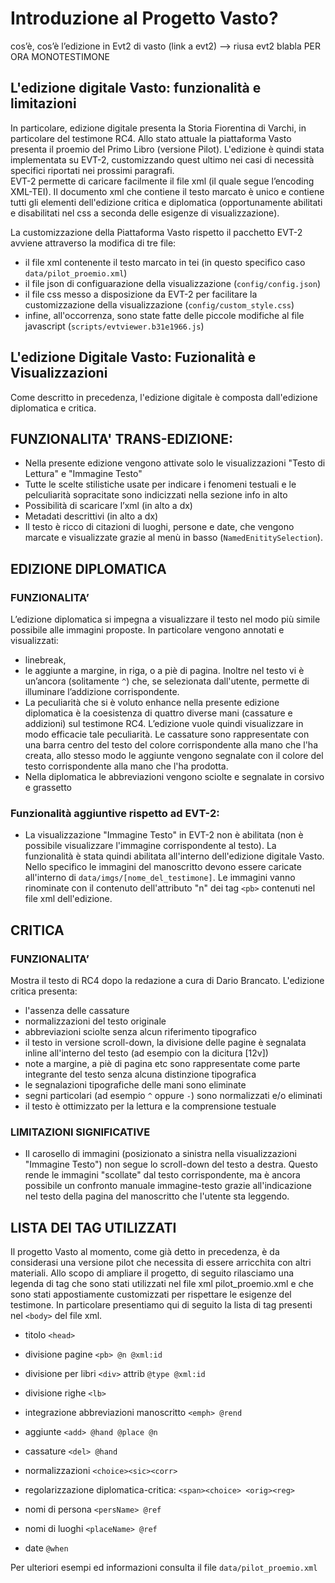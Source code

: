 # Introduzione al Progetto Vasto? 

cos’è, cos’è l’edizione in Evt2 di vasto (link a evt2)  --> riusa evt2 blabla PER ORA MONOTESTIMONE

## L'edizione digitale Vasto: funzionalità e limitazioni 

In particolare, edizione digitale presenta la Storia Fiorentina di Varchi, in particolare del testimone RC4. Allo stato attuale la piattaforma Vasto presenta il proemio del Primo Libro (versione Pilot).
L'edizione è quindi stata implementata su EVT-2, customizzando quest ultimo nei casi di necessità specifici riportati nei prossimi paragrafi.   
EVT-2 permette di caricare facilmente il file xml (il quale segue l’encoding XML-TEI). Il documento xml che contiene il testo marcato è unico e contiene tutti gli elementi dell'edizione critica e diplomatica (opportunamente abilitati e disabilitati nel css a seconda delle esigenze di visualizzazione).

La customizzazione della Piattaforma Vasto rispetto il pacchetto EVT-2 avviene attraverso la modifica di tre file: 
- il file xml contenente il testo marcato in tei (in questo specifico caso ```data/pilot_proemio.xml```)
- il file json di configuarazione della visualizzazione (```config/config.json```)
- il file css messo a disposizione da EVT-2 per facilitare la customizzazione della visualizzazione (```config/custom_style.css```)
- infine, all'occorrenza, sono state fatte delle piccole modifiche al file javascript (```scripts/evtviewer.b31e1966.js```)

## L'edizione Digitale Vasto: Fuzionalità e Visualizzazioni

Come descritto in precedenza, l'edizione digitale è composta dall'edizione diplomatica e critica. 


## FUNZIONALITA' TRANS-EDIZIONE:
* Nella presente edizione vengono attivate solo le visualizzazioni "Testo di Lettura" e "Immagine Testo"
*	Tutte le scelte stilistiche usate per indicare i fenomeni testuali e le pelculiarità sopracitate sono indicizzati nella sezione info in alto
* Possibilità di scaricare l’xml (in alto a dx)
*	Metadati descrittivi (in alto a dx)
* Il testo è ricco di citazioni di luoghi, persone e date, che vengono marcate e visualizzate grazie al menù in basso (```NamedEnititySelection```).

## EDIZIONE DIPLOMATICA

### FUNZIONALITA’

L’edizione diplomatica si impegna a visualizzare il testo nel modo più simile possibile alle immagini proposte.
In particolare vengono annotati e visualizzati: 
* linebreak, 
* le aggiunte a margine, in riga, o a piè di pagina. Inoltre nel testo vi è un’ancora (solitamente ```^```) che, se selezionata dall'utente, permette di illuminare l’addizione corrispondente. 
* La peculiarità che si è voluto enhance nella presente edizione diplomatica è la coesistenza di quattro diverse mani (cassature e addizioni) sul testimone RC4. L’edizione vuole quindi visualizzare in modo efficacie tale peculiarità. Le cassature sono rappresentate con una barra centro del testo del colore corrispondente alla mano che l'ha creata, allo stesso modo le aggiunte vengono segnalate con il colore del testo corrispondente alla mano che l'ha prodotta.
* Nella diplomatica le abbreviazioni vengono sciolte e segnalate in corsivo e grassetto

### Funzionalità aggiuntive rispetto ad EVT-2: 
* La visualizzazione "Immagine Testo" in EVT-2 non è abilitata (non è possibile visualizzare l'immagine corrispondente al testo). La funzionalità è stata quindi abilitata all'interno dell'edizione digitale Vasto. 
Nello specifico le immagini del manoscritto devono essere caricate all'interno di ```data/imgs/[nome_del_testimone]```. Le immagini vanno rinominate con il contenuto dell'attributo "n" dei tag ```<pb>``` contenuti nel file xml dell'edizione.  

## CRITICA 

### FUNZIONALITA’
Mostra il testo di RC4 dopo la redazione a cura di Dario Brancato. L'edizione critica presenta: 
* l'assenza delle cassature 
* normalizzazioni del testo originale
* abbreviazioni sciolte senza alcun riferimento tipografico
* il testo in versione scroll-down, la divisione delle pagine è segnalata inline all'interno del testo (ad esempio con la dicitura [12v]) 
* note a margine, a piè di pagina etc sono rappresentate come parte integrante del testo senza alcuna distinzione tipografica
* le segnalazioni tipografiche delle mani sono eliminate 
* segni particolari (ad esempio ```^``` oppure ```-```) sono normalizzati e/o eliminati
* il testo è ottimizzato per la lettura e la comprensione testuale

### LIMITAZIONI SIGNIFICATIVE 
* Il carosello di immagini (posizionato a sinistra nella visualizzazioni "Immagine Testo") non segue lo scroll-down del testo a destra. Questo rende le immagini "scollate" dal testo corrispondente, ma è ancora possibile un confronto manuale immagine-testo grazie all'indicazione nel testo della pagina del manoscritto che l'utente sta leggendo. 

## LISTA DEI TAG UTILIZZATI
Il progetto Vasto al momento, come già detto in precedenza, è da considerasi una versione pilot che necessita di essere arricchita con altri materiali. Allo scopo di ampliare il progetto, di seguito rilasciamo una legenda di tag che sono stati utilizzati nel file xml pilot_proemio.xml e che sono stati appostiamente customizzati per rispettare le esigenze del testimone. In particolare presentiamo qui di seguito la lista di tag presenti nel ```<body>``` del file xml. 

* titolo ```<head>```
* divisione pagine ```<pb> @n @xml:id```
* divisione per libri ```<div>``` attrib ```@type @xml:id```
* divisione righe ```<lb>```
* integrazione abbreviazioni manoscritto ```<emph> @rend```
* aggiunte ```<add> @hand @place @n```
* cassature ```<del> @hand``` 
* normalizzazioni ```<choice><sic><corr>```
* regolarizzazione diplomatica-critica: ```<span><choice> <orig><reg>```

* nomi di persona ```<persName> @ref```
* nomi di luoghi ```<placeName> @ref```
* date <date> ```@when```

Per ulteriori esempi ed informazioni consulta il file ```data/pilot_proemio.xml```
